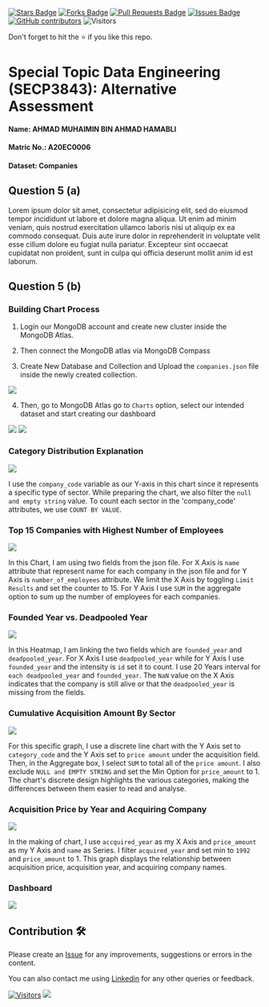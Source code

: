 <a href="https://github.com/drshahizan/SECP3843/stargazers"><img src="https://img.shields.io/github/stars/drshahizan/SECP3843" alt="Stars Badge"/></a>
<a href="https://github.com/drshahizan/SECP3843/network/members"><img src="https://img.shields.io/github/forks/drshahizan/SECP3843" alt="Forks Badge"/></a>
<a href="https://github.com/drshahizan/SECP3843/pulls"><img src="https://img.shields.io/github/issues-pr/drshahizan/SECP3843" alt="Pull Requests Badge"/></a>
<a href="https://github.com/drshahizan/SECP3843/issues"><img src="https://img.shields.io/github/issues/drshahizan/SECP3843" alt="Issues Badge"/></a>
<a href="https://github.com/drshahizan/SECP3843/graphs/contributors"><img alt="GitHub contributors" src="https://img.shields.io/github/contributors/drshahizan/SECP3843?color=2b9348"></a>
![Visitors](https://api.visitorbadge.io/api/visitors?path=https%3A%2F%2Fgithub.com%2Fdrshahizan%2FSECP3843&labelColor=%23d9e3f0&countColor=%23697689&style=flat)

Don't forget to hit the :star: if you like this repo.

# Special Topic Data Engineering (SECP3843): Alternative Assessment

#### Name: AHMAD MUHAIMIN BIN AHMAD HAMABLI

#### Matric No.: A20EC0006

#### Dataset: Companies

## Question 5 (a)

Lorem ipsum dolor sit amet, consectetur adipisicing elit, sed do eiusmod tempor incididunt ut labore et dolore magna aliqua. Ut enim ad minim veniam, quis nostrud exercitation ullamco laboris nisi ut aliquip ex ea commodo consequat. Duis aute irure dolor in reprehenderit in voluptate velit esse cillum dolore eu fugiat nulla pariatur. Excepteur sint occaecat cupidatat non proident, sunt in culpa qui officia deserunt mollit anim id est laborum.

## Question 5 (b)

### Building Chart Process

1. Login our MongoDB account and create new cluster inside the MongoDB Atlas.

2. Then connect the MongoDB atlas via MongoDB Compass

3. Create New Database and Collection and Upload the `companies.json` file inside the newly created collection.

<img src="../materials/Q5b_1.png">

4. Then, go to MongoDB Atlas go to `Charts` option, select our intended dataset and start creating our dashboard

<img src="../materials/Q5b_2.png">
<img src="../materials/Q5b_3.png">
 
### Category Distribution Explanation

<img src="../materials/Q5b_4.png">

I use the `company_code` variable as our Y-axis in this chart since it represents a specific type of sector. While preparing the chart, we also filter the `null and empty string` value. To count each sector in the 'company_code' attributes, we use `COUNT BY VALUE`.

### Top 15 Companies with Highest Number of Employees

<img src="../materials/Q5b_5.png">

In this Chart, I am using two fields from the json file. For X Axis is `name` attribute that represent name for each company in the json file and for Y Axis is `number_of_employees` attribute. We limit the X Axis by toggling `Limit Results` and set the counter to 15. For Y Axis I use `SUM` in the aggregate option to sum up the number of employees for each companies.

### Founded Year vs. Deadpooled Year

<img src="../materials/Q5b_6.png">

In this Heatmap, I am linking the two fields which are `founded_year` and `deadpooled_year`. For X Axis I use `deadpooled_year` while for Y Axis I use `founded_year` and the intensity is `id` set it to count. I use 20 Years interval for `each deadpooled_year` and `founded_year`. The `NaN` value on the X Axis indicates that the company is still alive or that the `deadpooled_year` is missing from the fields.


### Cumulative Acquisition Amount By Sector

<img src="../materials/Q5b_9.png">

For this specific graph, I use a discrete line chart with the Y Axis set to `category_code` and the Y Axis set to `price amount` under the acquisition field. Then, in the Aggregate box, I select `SUM` to total all of the `price amount`. I also exclude `NULL and EMPTY STRING` and set the Min Option for `price_amount` to 1. The chart's discrete design highlights the various categories, making the differences between them easier to read and analyse.


### Acquisition Price by Year and Acquiring Company

<img src="../materials/Q5b_8.png">

In the making of chart, I use `accquired_year` as my X Axis and `price_amount` as my Y Axis and `name` as Series. I filter `acquired_year` and set min to `1992` and `price_amount` to 1. This graph displays the relationship between acquisition price, acquisition year, and acquiring company names.

### Dashboard

<img src="../materials/Q5b_7.png">




## Contribution 🛠️

Please create an [Issue](https://github.com/drshahizan/special-topic-data-engineering/issues) for any improvements, suggestions or errors in the content.

You can also contact me using [Linkedin](https://www.linkedin.com/in/drshahizan/) for any other queries or feedback.

[![Visitors](https://api.visitorbadge.io/api/visitors?path=https%3A%2F%2Fgithub.com%2Fdrshahizan&labelColor=%23697689&countColor=%23555555&style=plastic)](https://visitorbadge.io/status?path=https%3A%2F%2Fgithub.com%2Fdrshahizan)
![](https://hit.yhype.me/github/profile?user_id=81284918)
